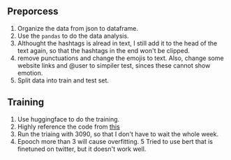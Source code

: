 ## Preporcess
1. Organize the data from json to dataframe.
2. Use the `pandas` to do the data analysis.
3. Althought the hashtags is alread in text, I still add it to the head of the text again, so that the hashtags in the end won't be clipped.
4. remove punctuations and change the emojis to text. Also, change some website links and @user to simpiler test, sinces these cannot show emotion.
5. Split data into train and test set.

## Training
1. Use huggingface to do the training.
2. Highly reference the code from [this](https://www.kaggle.com/code/praveengovi/classify-emotions-in-text-with-bert/notebook)
3. Run the triaing with 3090, so that I don't have to wait the whole week.
4. Epooch more than 3 will cause overfitting.
5 Tried to use bert that is finetuned on twitter, but it doesn't work well.